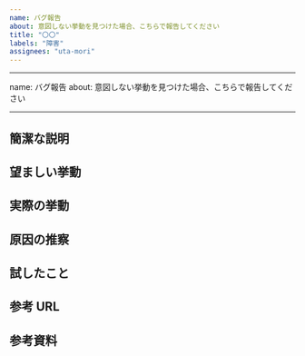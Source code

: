 ```yaml
---
name: バグ報告
about: 意図しない挙動を見つけた場合、こちらで報告してください
title: "〇〇"
labels: "障害"
assignees: "uta-mori"
---
```


---

name: バグ報告
about: 意図しない挙動を見つけた場合、こちらで報告してください

---

## 簡潔な説明

## 望ましい挙動

## 実際の挙動

## 原因の推察

## 試したこと

## 参考 URL

## 参考資料
